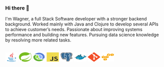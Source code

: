 ### Hi there 👋

I'm Wagner, a full Stack Software developer with a stronger backend background. Worked mainly with Java and Clojure to develop several APIs to achieve customer’s needs.
Passionate about improving systems performance and building new features. Pursuing data science knowledge by resolving more related tasks.

<div style="display: inline_block"><br>
  <img align="center" alt="java" title="java" height="30" width="40" src="https://raw.githubusercontent.com/devicons/devicon/master/icons/java/java-original.svg">
  <img align="center" alt="spring" title="spring" height="30" width="40" src="https://raw.githubusercontent.com/devicons/devicon/master/icons/spring/spring-original.svg">
  <img align="center" alt="clojure" title="clojure" height="30" width="40" src="https://raw.githubusercontent.com/devicons/devicon/master/icons/clojure/clojure-original.svg">
  <img align="center" alt="javascript" title="javascript" height="30" width="40" src="https://raw.githubusercontent.com/devicons/devicon/master/icons/javascript/javascript-original.svg">
  <img align="center" alt="postgresql" title="postgresql" height="30" width="40" src="https://raw.githubusercontent.com/devicons/devicon/master/icons/postgresql/postgresql-original.svg">
  <img align="center" alt="docker" title="docker" height="30" width="40" src="https://raw.githubusercontent.com/devicons/devicon/master/icons/docker/docker-original.svg">
  <img align="center" alt="git" title="git" height="30" width="40" src="https://raw.githubusercontent.com/devicons/devicon/master/icons/git/git-original.svg">
  <img align="center" alt="aws" alt="aws" height="30" width="40" src="https://raw.githubusercontent.com/devicons/devicon/master/icons/amazonwebservices/amazonwebservices-original.svg">
</div>
